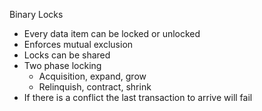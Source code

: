 Binary Locks
- Every data item can be locked or unlocked
- Enforces mutual exclusion
- Locks can be shared
- Two phase locking 
	- Acquisition, expand, grow
	- Relinquish, contract, shrink
- If there is a conflict the last transaction to arrive will fail